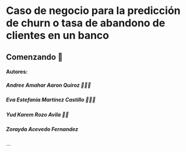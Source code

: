# Caso de negocio para la predicción de churn o tasa de abandono de clientes en un banco

## Comenzando 🚀


#### Autores:
  ##### Andree Amahar Aaron Quiroz 🤵🏽‍♂️
  ##### Eva Estefania Martinez Castillo 🧜🏼‍♀️
  ##### Yud Karem Rozo Avila  🦹‍♀️
  ##### Zorayda Acevedo Fernandez 
…